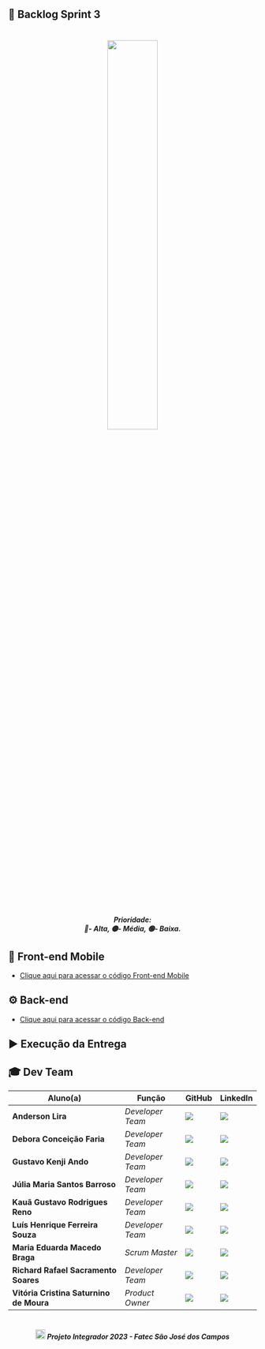  ## :page_with_curl: Backlog Sprint 3
<h1 align="center"><img src = "link" width="45%"></h1>

<h5 align="center">Prioridade:<br>
🔴- Alta,
🟡- Média,
🟢- Baixa.<br></h5>


## :iphone: Front-end Mobile
* [Clique aqui para acessar o código Front-end Mobile](link)


## :gear: Back-end
* [Clique aqui para acessar o código Back-end](link)
##


## :arrow_forward: Execução da Entrega



## :mortar_board: Dev Team

| Aluno(a)         | Função           | GitHub                                                         | LinkedIn                                              |
| ---------------- | ---------------- | -------------------------------------------------------------- | ----------------------------------------------------- |
|__Anderson Lira__  | *Developer Team* | [![](https://bit.ly/3f9Xo0P)](https://github.com/alira1984)  | [![](https://bit.ly/2P1ZogM)](https://www.linkedin.com/in/anderson-lira-ads) |
|__Debora Conceição Faria__  | *Developer Team*  | [![](https://bit.ly/3f9Xo0P)](https://github.com/deborafaria01)| [![](https://bit.ly/2P1ZogM)](https://bit.ly/2QwcT8R) |
|__Gustavo Kenji Ando__  | *Developer Team* | [![](https://bit.ly/3f9Xo0P)](https://github.com/GustavoAndo)  | [![](https://bit.ly/2P1ZogM)](https://www.linkedin.com/in/gustavo-ando-054414209/) |
|__Júlia Maria Santos Barroso__  | *Developer Team* | [![](https://bit.ly/3f9Xo0P)](https://github.com/jumajubs)  | [![](https://bit.ly/2P1ZogM)](https://www.linkedin.com/in/j%C3%BAlia-maria-santos-850739188/) |
|__Kauã Gustavo Rodrigues Reno__  |  *Developer Team* | [![](https://bit.ly/3f9Xo0P)](https://github.com/Kaua-Reno)  | [![](https://bit.ly/2P1ZogM)](https://www.linkedin.com/in/kau%C3%A3-gustavo-r-reno-6a3142205/) |
|__Luís Henrique Ferreira Souza__  | *Developer Team*  | [![](https://bit.ly/3f9Xo0P)](https://github.com/Luisttine)  | [![](https://bit.ly/2P1ZogM)](https://www.linkedin.com/in/lu%C3%ADs-souza/) |
|__Maria Eduarda Macedo Braga__  | *Scrum Master* | [![](https://bit.ly/3f9Xo0P)](https://github.com/madu-braga)  | [![](https://bit.ly/2P1ZogM)](https://www.linkedin.com/in/maria-eduarda-macedo-braga-4663bb208/) |
|__Richard Rafael Sacramento Soares__  | *Developer Team* | [![](https://bit.ly/3f9Xo0P)](https://github.com/Richardrafael)  | [![](https://bit.ly/2P1ZogM)](https://www.linkedin.com/in/richardsoaress) |
|__Vitória Cristina Saturnino de Moura__  | *Product Owner* | [![](https://bit.ly/3f9Xo0P)](https://github.com/vitoriasaturnino)  | [![](https://bit.ly/2P1ZogM)](https://www.linkedin.com/in/vit%C3%B3ria-cristina-saturnino-de-moura-6393391b0/) |


<h1 align="center"></h1>

##### <p align="center"><img src="https://cdn.discordapp.com/attachments/826526043917647912/883363052425195560/faTec.png" width="20" height="20" /> Projeto Integrador 2023 - Fatec São José dos Campos </center>

